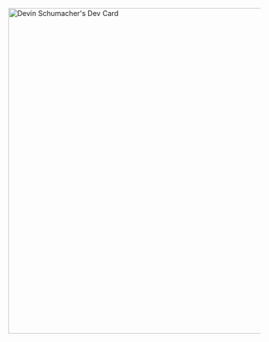 <span><a href="https://app.daily.dev/devinschumacher"></span></a><img src="https://api.daily.dev/devcards/v2/9YXht3gnMZrma4NV2nm2n.png?type=wide&r=ibt" width="652" alt="Devin Schumacher's Dev Card"/><span><a href="https://google.com"></span></a>
